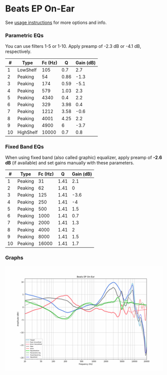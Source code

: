 # Beats EP On-Ear
See [usage instructions](https://github.com/jaakkopasanen/AutoEq#usage) for more options and info.

### Parametric EQs
You can use filters 1-5 or 1-10. Apply preamp of -2.3 dB or -4.1 dB, respectively.

|   # | Type      |   Fc (Hz) |    Q |   Gain (dB) |
|-----|-----------|-----------|------|-------------|
|   1 | LowShelf  |       105 | 0.7  |         2.7 |
|   2 | Peaking   |        54 | 0.86 |        -1.3 |
|   3 | Peaking   |       174 | 0.59 |        -5.1 |
|   4 | Peaking   |       579 | 1.03 |         2.3 |
|   5 | Peaking   |      4340 | 0.4  |         2.2 |
|   6 | Peaking   |       329 | 3.98 |         0.4 |
|   7 | Peaking   |      1212 | 3.58 |        -0.6 |
|   8 | Peaking   |      4001 | 4.25 |         2.2 |
|   9 | Peaking   |      4900 | 6    |        -3.7 |
|  10 | HighShelf |     10000 | 0.7  |         0.8 |

### Fixed Band EQs
When using fixed band (also called graphic) equalizer, apply preamp of **-2.6 dB** (if available) and set gains manually with these parameters.

|   # | Type    |   Fc (Hz) |    Q |   Gain (dB) |
|-----|---------|-----------|------|-------------|
|   1 | Peaking |        31 | 1.41 |         2.1 |
|   2 | Peaking |        62 | 1.41 |         0   |
|   3 | Peaking |       125 | 1.41 |        -3.6 |
|   4 | Peaking |       250 | 1.41 |        -4   |
|   5 | Peaking |       500 | 1.41 |         1.5 |
|   6 | Peaking |      1000 | 1.41 |         0.7 |
|   7 | Peaking |      2000 | 1.41 |         1.3 |
|   8 | Peaking |      4000 | 1.41 |         2   |
|   9 | Peaking |      8000 | 1.41 |         1.5 |
|  10 | Peaking |     16000 | 1.41 |         1.7 |

### Graphs
![](./Beats%20EP%20On-Ear.png)
